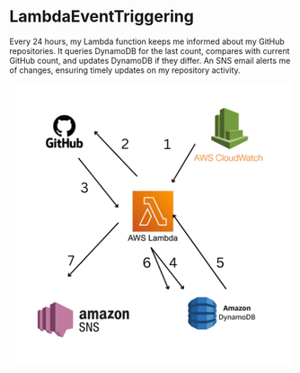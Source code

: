 # LambdaEventTriggering
Every 24 hours, my Lambda function keeps me informed about my GitHub repositories. It queries DynamoDB for the last count, compares with current GitHub count, and updates DynamoDB if they differ. An SNS email alerts me of changes, ensuring timely updates on my repository activity.


![GitHub Logo](https://github.com/IshanPhadte776/LambdaEventTriggering/blob/main/Lambda-Event-Triggering.png)
